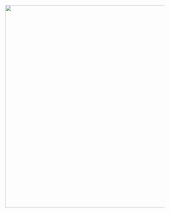 <p align="center">
  <img src="https://github.com/skantus/pulse-mobile-app/blob/master/assets/screenshots/chat.gif" width="640"/>  
</p>
